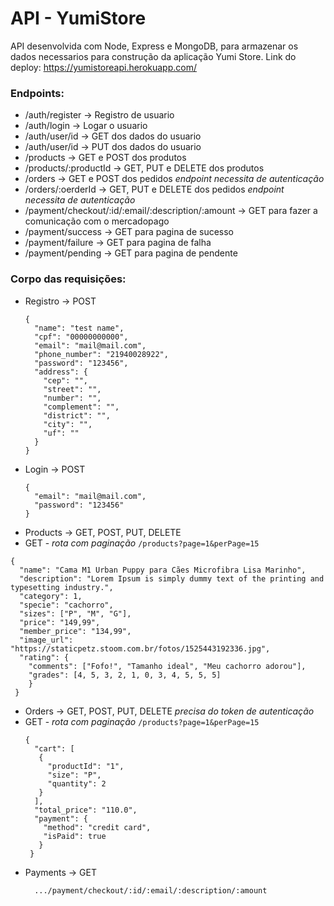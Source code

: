 # API - YumiStore

API desenvolvida com Node, Express e MongoDB, para armazenar os dados necessarios para construção da aplicação Yumi Store.
Link do deploy: https://yumistoreapi.herokuapp.com/

### Endpoints:

- /auth/register -> Registro de usuario
- /auth/login -> Logar o usuario
- /auth/user/id -> GET dos dados do usuario
- /auth/user/id -> PUT dos dados do usuario
- /products -> GET e POST dos produtos
- /products/:productId -> GET, PUT e DELETE dos produtos
- /orders -> GET e POST dos pedidos *endpoint necessita de autenticação*
- /orders/:oerderId -> GET, PUT e DELETE dos pedidos *endpoint necessita de autenticação*
- /payment/checkout/:id/:email/:description/:amount -> GET para fazer a comunicação com o mercadopago
- /payment/success -> GET para pagina de sucesso
- /payment/failure -> GET para pagina de falha
- /payment/pending -> GET para pagina de pendente

### Corpo das requisições:

- Registro -> POST
  ```
  {
    "name": "test name",
    "cpf": "00000000000",
    "email": "mail@mail.com",
    "phone_number": "21940028922",
    "password": "123456",
    "address": {
      "cep": "",
      "street": "",
      "number": "",
      "complement": "",
      "district": "",
      "city": "",
      "uf": ""
    }
  }
  ```
- Login -> POST
  ```
  {
    "email": "mail@mail.com",
    "password": "123456"
  }
  ```
 - Products -> GET, POST, PUT, DELETE
 - GET - *rota com paginação* ```/products?page=1&perPage=15 ```
  ```
  {
    "name": "Cama M1 Urban Puppy para Cães Microfibra Lisa Marinho",
    "description": "Lorem Ipsum is simply dummy text of the printing and typesetting industry.",
    "category": 1,
    "specie": "cachorro",
    "sizes": ["P", "M", "G"],
    "price": "149,99",
    "member_price": "134,99",
    "image_url": "https://staticpetz.stoom.com.br/fotos/1525443192336.jpg",
    "rating": {
      "comments": ["Fofo!", "Tamanho ideal", "Meu cachorro adorou"],
      "grades": [4, 5, 3, 2, 1, 0, 3, 4, 5, 5, 5]
      }
   }
  ```
- Orders -> GET, POST, PUT, DELETE *precisa do token de autenticação*
- GET - *rota com paginação* ```/products?page=1&perPage=15 ```
  ```
  {
    "cart": [
     {
       "productId": "1",
       "size": "P",
       "quantity": 2
     }
    ],
    "total_price": "110.0",
    "payment": {
      "method": "credit card",
      "isPaid": true
     }
   }
  ```
- Payments -> GET
  ```
    .../payment/checkout/:id/:email/:description/:amount
  ```
